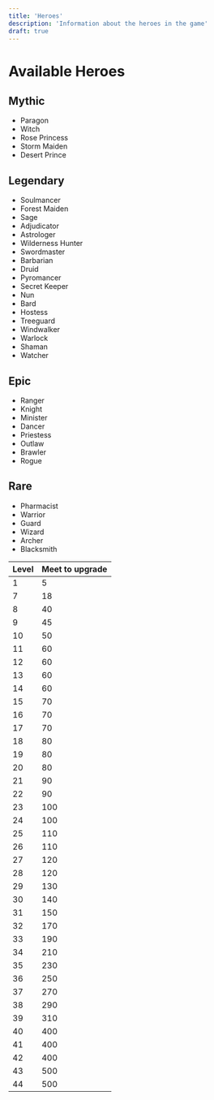 ```yaml
---
title: 'Heroes'
description: 'Information about the heroes in the game'
draft: true
---
```


# Available Heroes

## Mythic

- Paragon
- Witch
- Rose Princess
- Storm Maiden
- Desert Prince

## Legendary

- Soulmancer
- Forest Maiden
- Sage
- Adjudicator
- Astrologer
- Wilderness Hunter
- Swordmaster
- Barbarian
- Druid
- Pyromancer
- Secret Keeper
- Nun
- Bard
- Hostess
- Treeguard
- Windwalker
- Warlock
- Shaman
- Watcher


## Epic

- Ranger
- Knight
- Minister
- Dancer
- Priestess
- Outlaw
- Brawler
- Rogue

## Rare

- Pharmacist
- Warrior
- Guard
- Wizard
- Archer
- Blacksmith

| Level | Meet to upgrade |
|-------|------|
|   1   |   5  |
| 7  | 18 |
| 8  | 40 |
| 9  | 45 |
| 10 | 50 |
| 11 | 60 |
| 12 | 60 |
| 13 | 60 |
| 14 | 60 |
| 15 | 70 |
| 16 | 70 |
| 17 | 70 |
| 18 | 80 |
| 19 | 80 |
| 20 | 80 |
| 21 | 90 |
| 22 | 90 |
| 23 | 100 |
| 24 | 100 |
| 25 | 110 |
| 26 | 110 |
| 27 | 120 |
| 28 | 120 |
| 29 | 130 |
| 30 | 140 |
| 31 | 150 |
| 32 | 170 |
| 33 | 190 |
| 34 | 210 |
| 35 | 230 |
| 36 | 250 |
| 37 | 270 |
| 38 | 290 |
| 39 | 310 |
| 40 | 400 |
| 41 | 400 |
| 42 | 400 |
| 43 | 500 |
| 44 | 500 |
